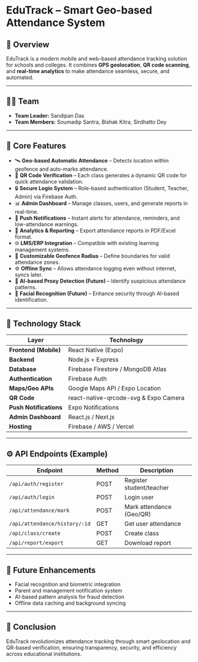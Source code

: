 # EduTrack – Smart Geo-based Attendance System

## 📘 Overview
EduTrack is a modern mobile and web-based attendance tracking solution for schools and colleges. 
It combines **GPS geolocation**, **QR code scanning**, and **real-time analytics** to make attendance seamless, secure, and automated.

---

## 👨‍💻 Team
- **Team Leader:** Sandipan Das  
- **Team Members:** Soumadip Santra, Bishak Kitra, Sirdhatto Dey  

---

## 🚀 Core Features
- 🛰 **Geo-based Automatic Attendance** – Detects location within geofence and auto-marks attendance.
- 📱 **QR Code Verification** – Each class generates a dynamic QR code for quick attendance validation.
- 🔒 **Secure Login System** – Role-based authentication (Student, Teacher, Admin) via Firebase Auth.
- 📊 **Admin Dashboard** – Manage classes, users, and generate reports in real-time.
- 🔔 **Push Notifications** – Instant alerts for attendance, reminders, and low-attendance warnings.
- 📂 **Analytics & Reporting** – Export attendance reports in PDF/Excel format.
- 🌐 **LMS/ERP Integration** – Compatible with existing learning management systems.
- 🧭 **Customizable Geofence Radius** – Define boundaries for valid attendance zones.
- ⚙️ **Offline Sync** – Allows attendance logging even without internet, syncs later.
- 🧠 **AI-based Proxy Detection (Future)** – Identify suspicious attendance patterns.
- 📸 **Facial Recognition (Future)** – Enhance security through AI-based identification.

---

## 🧱 Technology Stack
| Layer | Technology |
|-------|-------------|
| **Frontend (Mobile)** | React Native (Expo) |
| **Backend** | Node.js + Express |
| **Database** | Firebase Firestore / MongoDB Atlas |
| **Authentication** | Firebase Auth |
| **Maps/Geo APIs** | Google Maps API / Expo Location |
| **QR Code** | react-native-qrcode-svg & Expo Camera |
| **Push Notifications** | Expo Notifications |
| **Admin Dashboard** | React.js / Next.js |
| **Hosting** | Firebase / AWS / Vercel |

---

## ⚙️ API Endpoints (Example)
| Endpoint | Method | Description |
|-----------|--------|-------------|
| `/api/auth/register` | POST | Register student/teacher |
| `/api/auth/login` | POST | Login user |
| `/api/attendance/mark` | POST | Mark attendance (Geo/QR) |
| `/api/attendance/history/:id` | GET | Get user attendance |
| `/api/class/create` | POST | Create class |
| `/api/report/export` | GET | Download report |

---

## 🔮 Future Enhancements
- Facial recognition and biometric integration  
- Parent and management notification system  
- AI-based pattern analysis for fraud detection  
- Offline data caching and background syncing  

---

## 🏁 Conclusion
EduTrack revolutionizes attendance tracking through smart geolocation and QR-based verification, ensuring transparency, security, and efficiency across educational institutions.

